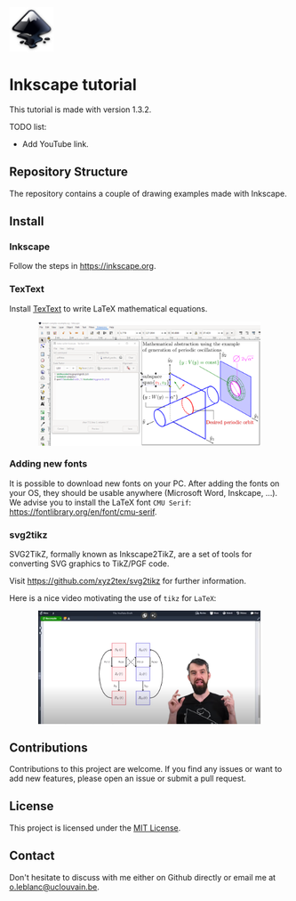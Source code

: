 <img src="figs/Inkscape.png" width="80">

# Inkscape tutorial  

This tutorial is made with version 1.3.2.

TODO list:

* Add YouTube link.

## Repository Structure

The repository contains a couple of drawing examples made with Inkscape.


## Install

### Inkscape

Follow the steps in https://inkscape.org.

### TexText

Install [TexText](https://textext.github.io/textext/index.html) to write LaTeX mathematical equations.

<p align="center">
<img src="figs/textext.png" width="400px" align="center">
</p> 

### Adding new fonts

It is possible to download new fonts on your PC. After adding the fonts on your OS, they should be usable anywhere (Microsoft Word, Inskcape, ...).
We advise you to install the LaTeX font ``CMU Serif``: https://fontlibrary.org/en/font/cmu-serif.

### svg2tikz

SVG2TikZ, formally known as Inkscape2TikZ, are a set of tools for converting SVG graphics to TikZ/PGF code.

Visit https://github.com/xyz2tex/svg2tikz for further information.

Here is a nice video motivating the use of ``tikz`` for ``LaTeX``:

<p align="center">
<a href="https://www.youtube.com/watch?v=bQugbYq0BVA">
<img src="figs/tikz_video.png" width="400px" align="center" >
</a>
</p>


## Contributions

Contributions to this project are welcome. If you find any issues or want to add new features, please open an issue or submit a pull request.

## License

This project is licensed under the [MIT License](LICENSE).

## Contact

Don't hesitate to discuss with me either on Github directly or email me at o.leblanc@uclouvain.be.
